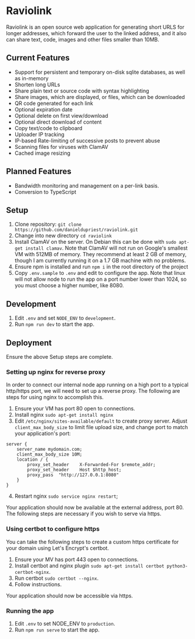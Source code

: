 # Raviolink

Raviolink is an open source web application for generating short URLS for longer addresses, which forward the user to the linked address, and it also can share text, code, images and other files smaller than 10MB.

## Current Features

-   Support for persistent and temporary on-disk sqlite databases, as well as in-memory
-   Shorten long URLs
-   Share plain text or source code with syntax highlighting
-   Share images, which are displayed, or files, which can be downloaded
-   QR code generated for each link
-   Optional expiration date
-   Optional delete on first view/download
-   Optional direct download of content
-   Copy text/code to clipboard
-   Uploader IP tracking
-   IP-based Rate-limiting of successive posts to prevent abuse
-   Scanning files for viruses with ClamAV
-   Cached image resizing

## Planned Features

-   Bandwidth monitoring and management on a per-link basis.
-   Conversion to TypeScript

## Setup

1. Clone repository: `git clone https://github.com/danieldupriest/raviolink.git`
2. Change into new directory `cd raviolink`
3. Install ClamAV on the server. On Debian this can be done with `sudo apt-get install clamav`. Note that ClamAV will not run on Google's smallest VM with 512MB of memory. They recommend at least 2 GB of memory, though I am currently running it on a 1.7 GB machine with no problems.
4. Ensure npm is installed and run `npm i` in the root directory of the project
5. Copy `.env.sample` to `.env` and edit to configure the app. Note that linux will not allow node to run the app on a port number lower than 1024, so you must choose a higher number, like 8080.

## Development

1. Edit `.env` and set `NODE_ENV` to `development`.
2. Run `npm run dev` to start the app.

## Deployment

Ensure the above Setup steps are complete.

### Setting up nginx for reverse proxy

In order to connect our internal node app running on a high port to a typical http/https port, we will need to set up a reverse proxy. The following are steps for using nginx to accomplish this.

1. Ensure your VM has port 80 open to connections.
2. Install nginx `sudo apt-get install nginx`
3. Edit `/etc/nginx/sites-available/default` to create proxy server. Adjust `client_max_body_size` to limit file upload size, and change port to match your application's port:

```
server {
    server_name mydomain.com;
    client_max_body_size 10M;
    location / {
        proxy_set_header    X-Forwarded-For $remote_addr;
        proxy_set_header    Host $http_host;
        proxy_pass  "http://127.0.0.1:8080"
    }
}
```

4. Restart nginx `sudo service nginx restart`;

Your application should now be available at the external address, port 80. The following steps are necessary if you wish to serve via https.

### Using certbot to configure https

You can take the following steps to create a custom https certificate for your domain using Let's Encrypt's certbot.

1. Ensure your MV has port 443 open to connections.
2. Install certbot and nginx plugin `sudo apt-get install certbot python3-certbot-nginx`.
3. Run certbot `sudo certbot --nginx`.
4. Follow instructions.

Your application should now be accessible via https.

### Running the app

1. Edit `.env` to set NODE_ENV to `production`.
2. Run `npm run serve` to start the app.
